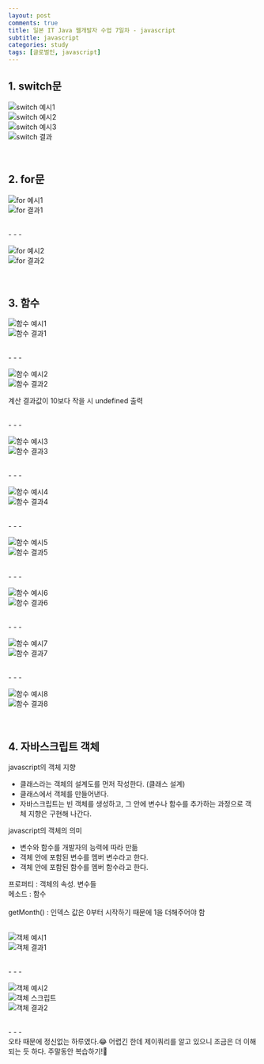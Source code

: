 ```yaml
---
layout: post
comments: true
title: 일본 IT Java 웹개발자 수업 7일차 - javascript
subtitle: javascript
categories: study
tags: [글로벌인, javascript]
---
```


## 1\. switch문
![switch 예시1](https://jsh0924.github.io/assets/images/posts/240315_1.png)<br>
![switch 예시2](https://jsh0924.github.io/assets/images/posts/240315_2.png)<br>
![switch 예시3](https://jsh0924.github.io/assets/images/posts/240315_3.png)<br>
![switch 결과](https://jsh0924.github.io/assets/images/posts/240315_4.gif)<br>
  
<br>

## 2\. for문
![for 예시1](https://jsh0924.github.io/assets/images/posts/240315_5.png)<br>
![for 결과1](https://jsh0924.github.io/assets/images/posts/240315_6.png)<br>
  
<br>
- - -
<br>

![for 예시2](https://jsh0924.github.io/assets/images/posts/240315_7.png)<br>
![for 결과2](https://jsh0924.github.io/assets/images/posts/240315_8.png)<br>
  
<br>

## 3\. 함수

![함수 예시1](https://jsh0924.github.io/assets/images/posts/240315_9.png)<br>
![함수 결과1](https://jsh0924.github.io/assets/images/posts/240315_10.png)<br>

<br>
- - -
<br>

![함수 예시2](https://jsh0924.github.io/assets/images/posts/240315_11.png)<br>
![함수 결과2](https://jsh0924.github.io/assets/images/posts/240315_12.png)<br>
  
계산 결과값이 10보다 작을 시 undefined 출력  

<br>
- - -
<br>

![함수 예시3](https://jsh0924.github.io/assets/images/posts/240315_13.png)<br>
![함수 결과3](https://jsh0924.github.io/assets/images/posts/240315_14.png)<br>

<br>
- - -
<br>

![함수 예시4](https://jsh0924.github.io/assets/images/posts/240315_15.png)<br>
![함수 결과4](https://jsh0924.github.io/assets/images/posts/240315_16.png)<br>

<br>
- - -
<br>

![함수 예시5](https://jsh0924.github.io/assets/images/posts/240315_17.png)<br>
![함수 결과5](https://jsh0924.github.io/assets/images/posts/240315_18.png)<br>

<br>
- - -
<br>

![함수 예시6](https://jsh0924.github.io/assets/images/posts/240315_19.png)<br>
![함수 결과6](https://jsh0924.github.io/assets/images/posts/240315_20.png)<br>

<br>
- - -
<br>

![함수 예시7](https://jsh0924.github.io/assets/images/posts/240315_21.png)<br>
![함수 결과7](https://jsh0924.github.io/assets/images/posts/240315_22.gif)<br>

<br>
- - -
<br>

![함수 예시8](https://jsh0924.github.io/assets/images/posts/240315_23.png)<br>
![함수 결과8](https://jsh0924.github.io/assets/images/posts/240315_24.gif)<br>
  
<br>
  
## 4\. 자바스크립트 객체
javascript의 객체 지향
- 클래스라는 객체의 설계도를 먼저 작성한다. (클래스 설계)
- 클래스에서 객체를 만들어낸다.
- 자바스크립트는 빈 객체를 생성하고, 그 안에 변수나 함수를 추가하는 과정으로 객체 지향은 구현해 나간다.  
  
javascript의 객체의 의미
- 변수와 함수를 개발자의 능력에 따라 만듦
- 객체 안에 포함된 변수를 멤버 변수라고 한다.
- 객체 안에 포함된 함수를 멤버 함수라고 한다.  
  
프로퍼티 : 객체의 속성. 변수들  
메소드 : 함수  
<br>
getMonth() : 인덱스 값은 0부터 시작하기 때문에 1을 더해주어야 함  
<br>

![객체 예시1](https://jsh0924.github.io/assets/images/posts/240315_25.png)<br>
![객체 결과1](https://jsh0924.github.io/assets/images/posts/240315_26.png)<br>
  
<br>
- - -
<br>
  
![객체 예시2](https://jsh0924.github.io/assets/images/posts/240315_27.png)<br>
![객체 스크립트](https://jsh0924.github.io/assets/images/posts/240315_28.png)<br>
![객체 결과2](https://jsh0924.github.io/assets/images/posts/240315_29.png)<br>
  
<br>
- - -
<br>
오타 때문에 정신없는 하루였다.😂  
어렵긴 한데 제이쿼리를 알고 있으니 조금은 더 이해되는 듯 하다.  
주말동안 복습하기!📖  